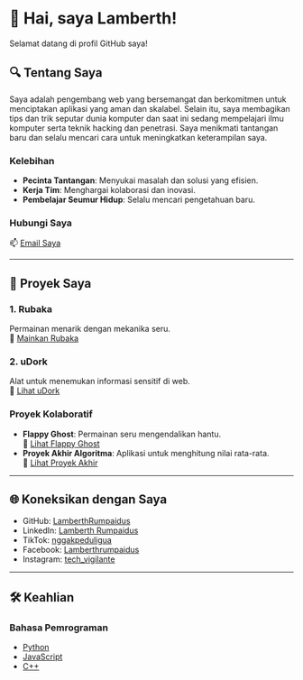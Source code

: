 # 👾 Hai, saya Lamberth!
Selamat datang di profil GitHub saya!

## 🔍 Tentang Saya
Saya adalah pengembang web yang bersemangat dan berkomitmen untuk menciptakan aplikasi yang aman dan skalabel. Selain itu, saya membagikan tips dan trik seputar dunia komputer dan saat ini sedang mempelajari ilmu komputer serta teknik hacking dan penetrasi. Saya menikmati tantangan baru dan selalu mencari cara untuk meningkatkan keterampilan saya.

### Kelebihan
- **Pecinta Tantangan**: Menyukai masalah dan solusi yang efisien.
- **Kerja Tim**: Menghargai kolaborasi dan inovasi.
- **Pembelajar Seumur Hidup**: Selalu mencari pengetahuan baru.

### Hubungi Saya
📫 [Email Saya](mailto:lamberthpaulinusrumpaidus@gmail.com)

---

## 💼 Proyek Saya

### 1. Rubaka
Permainan menarik dengan mekanika seru.  
🔗 [Mainkan Rubaka](https://rubaka.netlify.app/)

### 2. uDork
Alat untuk menemukan informasi sensitif di web.  
🔗 [Lihat uDork](https://github.com/lamberthrumpaidus/uDork)

### Proyek Kolaboratif
- **Flappy Ghost**: Permainan seru mengendalikan hantu.  
  🔗 [Lihat Flappy Ghost](https://github.com/lamberthrumpaidus/FlappyGhost)
- **Proyek Akhir Algoritma**: Aplikasi untuk menghitung nilai rata-rata.  
  🔗 [Lihat Proyek Akhir](https://github.com/lamberthrumpaidus/FINAL_PROJECT_ALGORITMA)

---

## 🌐 Koneksikan dengan Saya
- GitHub: [LamberthRumpaidus](https://github.com/LamberthRumpaidus/)
- LinkedIn: [Lamberth Rumpaidus](https://www.linkedin.com/in/lamberth-rumpaidus-99343a2b4/)
- TikTok: [nggakpeduligua](https://www.tiktok.com/@nggakpeduligua/)
- Facebook: [Lamberthrumpaidus](https://www.facebook.com/lamberthrumpaidus/)
- Instagram: [tech_vigilante](https://www.instagram.com/tech_vigilante/)

---

## 🛠️ Keahlian

### Bahasa Pemrograman
- [Python](https://github.com/lamberthrumpaidus/Python)
- [JavaScript](https://github.com/lamberthrumpaidus/JavaScript)
- [C++](https://github.com/lamberthrumpaidus/CPP)
